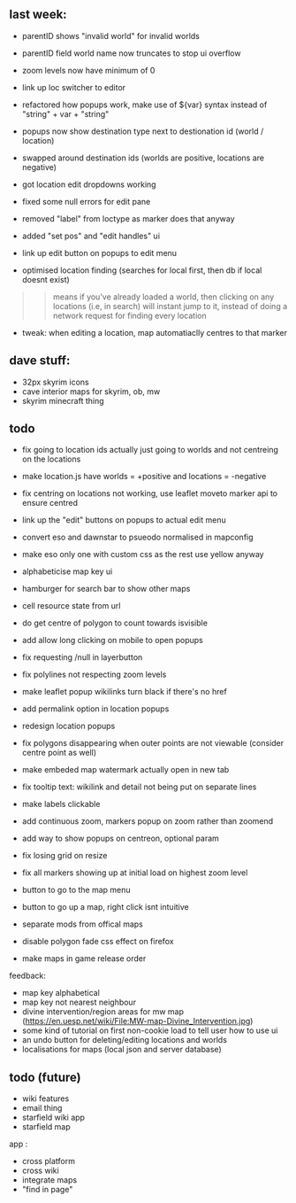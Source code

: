## last week:

- parentID shows "invalid world" for invalid worlds
- parentID field world name now truncates to stop ui overflow
- zoom levels now have minimum of 0
- link up loc switcher to editor



- refactored how popups work, make use of ${var} syntax instead of "string" + var + "string"
- popups now show destination type next to destionation id (world / location)
- swapped around destination ids (worlds are positive, locations are negative)

- got location edit dropdowns working
- fixed some null errors for edit pane
- removed "label" from loctype as marker does that anyway
- added "set pos" and "edit handles" ui
- link up edit button on popups to edit menu
- optimised location finding (searches for local first, then db if local doesnt exist)
>> means if you've already loaded a world, then clicking on any locations (i.e, in search) will instant jump to it,
>> instead of doing a network request for finding every location

- tweak: when editing a location, map automatiaclly centres to that marker

## dave stuff:
- 32px skyrim icons
- cave interior maps for skyrim, ob, mw
- skyrim minecraft thing

## todo

- fix going to location ids actually just going to worlds and not centreing on the locations
- make location.js have worlds = +positive and locations = -negative
- fix centring on locations not working, use leaflet moveto marker api to ensure centred
- link up the "edit" buttons on popups to actual edit menu




- convert eso and dawnstar to psueodo normalised in mapconfig
- make eso only one with custom css as the rest use yellow anyway

- alphabeticise map key ui
- hamburger for search bar to show other maps
- cell resource state from url
- do get centre of polygon to count towards isvisible
- add allow long clicking on mobile to open popups
- fix requesting /null in layerbutton
- fix polylines not respecting zoom levels
- make leaflet popup wikilinks turn black if there's no href
- add permalink option in location popups
- redesign location popups
- fix polygons disappearing when outer points are not viewable (consider centre point as well)
- make embeded map watermark actually open in new tab
- fix tooltip text: wikilink and detail not being put on separate lines
- make labels clickable
- add continuous zoom, markers popup on zoom rather than zoomend
- add way to show popups on centreon, optional param
- fix losing grid on resize
- fix all markers showing up at initial load on highest zoom level
- button to go to the map menu
- button to go up a map, right click isnt intuitive
- separate mods from offical maps
- disable polygon fade css effect on firefox
- make maps in game release order

feedback:
- map key alphabetical
- map key not nearest neighbour
- divine intervention/region areas for mw map (https://en.uesp.net/wiki/File:MW-map-Divine_Intervention.jpg)
- some kind of tutorial on first non-cookie load to tell user how to use ui
- an undo button for deleting/editing locations and worlds
- localisations for maps (local json and server database)

## todo (future)
- wiki features
- email thing
- starfield wiki app
- starfield map

app :
- cross platform
- cross wiki
- integrate maps
- "find in page"